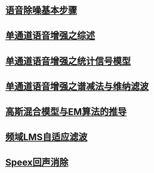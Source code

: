 # [语音除噪基本步骤](https://www.jianshu.com/p/56a2bc83a242)  
# [单通道语音增强之综述](https://www.jianshu.com/p/26e24bbc2358)  
# [单通道语音增强之统计信号模型](https://www.jianshu.com/p/b25b3e78dc34)  
# [单通道语音增强之谱减法与维纳滤波](https://www.jianshu.com/p/ecfd21a20f5b)  
# [高斯混合模型与EM算法的推导](https://www.jianshu.com/p/c990abda8059)  
# [频域LMS自适应滤波](https://www.jianshu.com/p/e4ee7b6496e1)  
# [Speex回声消除](https://www.jianshu.com/p/f2fc2ff2d70d)